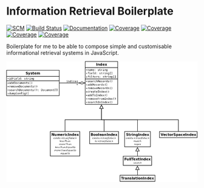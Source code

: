 # Information Retrieval Boilerplate

[![SCM](https://nahidakbar.github.io/node-information-retrieval-boilerplate/coverage/public.svg)](https://github.com/nahidakbar/node-information-retrieval-boilerplate)
[![Build Status](https://travis-ci.org/nahidakbar/node-information-retrieval-boilerplate.svg?branch=master)](https://travis-ci.org/nahidakbar/node-information-retrieval-boilerplate)
[![Documentation](https://nahidakbar.github.io/node-information-retrieval-boilerplate/badge.svg)](https://nahidakbar.github.io/node-information-retrieval-boilerplate/)
[![Coverage](https://nahidakbar.github.io/node-information-retrieval-boilerplate/coverage/lines.svg)](https://nahidakbar.github.io/node-information-retrieval-boilerplate/coverage/)
[![Coverage](https://nahidakbar.github.io/node-information-retrieval-boilerplate/coverage/functions.svg)](https://nahidakbar.github.io/node-information-retrieval-boilerplate/coverage/)
[![Coverage](https://nahidakbar.github.io/node-information-retrieval-boilerplate/coverage/branches.svg)](https://nahidakbar.github.io/node-information-retrieval-boilerplate/coverage/)
[![Coverage](https://nahidakbar.github.io/node-information-retrieval-boilerplate/coverage/statements.svg)](https://nahidakbar.github.io/node-information-retrieval-boilerplate/coverage/)

Boilerplate for me to be able to compose simple and customisable informational
retrieval systems in JavaScript.

![Concept](doc/concept.png)
